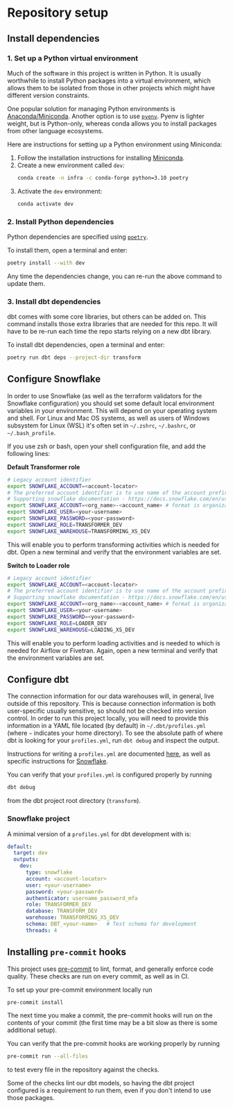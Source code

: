 # Repository setup

## Install dependencies

### 1. Set up a Python virtual environment

Much of the software in this project is written in Python.
It is usually worthwhile to install Python packages into a virtual environment,
which allows them to be isolated from those in other projects which might have different version constraints.

One popular solution for managing Python environments is [Anaconda/Miniconda](https://docs.conda.io/en/latest/miniconda.html).
Another option is to use [`pyenv`](https://github.com/pyenv/pyenv).
Pyenv is lighter weight, but is Python-only, whereas conda allows you to install packages from other language ecosystems.

Here are instructions for setting up a Python environment using Miniconda:

1. Follow the installation instructions for installing [Miniconda](https://docs.conda.io/en/latest/miniconda.html#system-requirements).
1. Create a new environment called `dev`:
   ```bash
   conda create -n infra -c conda-forge python=3.10 poetry
   ```
1. Activate the `dev` environment:
   ```bash
   conda activate dev
   ```

### 2. Install Python dependencies

Python dependencies are specified using [`poetry`](https://python-poetry.org/).

To install them, open a terminal and enter:

```bash
poetry install --with dev
```

Any time the dependencies change, you can re-run the above command to update them.

### 3. Install dbt dependencies

dbt comes with some core libraries, but others can be added on.
This command installs those extra libraries that are needed for this repo.
It will have to be re-run each time the repo starts relying on a new dbt library.

To install dbt dependencies, open a terminal and enter:

```bash
poetry run dbt deps --project-dir transform
```

## Configure Snowflake

In order to use Snowflake (as well as the terraform validators for the Snowflake configuration)
you should set some default local environment variables in your environment.
This will depend on your operating system and shell. For Linux and Mac OS systems,
as well as users of Windows subsystem for Linux (WSL) it's often set in
`~/.zshrc`, `~/.bashrc`, or `~/.bash_profile`.

If you use zsh or bash, open your shell configuration file, and add the following lines:

**Default Transformer role**

```bash
# Legacy account identifier
export SNOWFLAKE_ACCOUNT=<account-locator>
# The preferred account identifier is to use name of the account prefixed by its organization (e.g. myorg-account123)
# Supporting snowflake documentation - https://docs.snowflake.com/en/user-guide/admin-account-identifier
export SNOWFLAKE_ACCOUNT=<org_name>-<account_name> # format is organization-account
export SNOWFLAKE_USER=<your-username>
export SNOWFLAKE_PASSWORD=<your-password>
export SNOWFLAKE_ROLE=TRANSFORMER_DEV
export SNOWFLAKE_WAREHOUSE=TRANSFORMING_XS_DEV
```

This will enable you to perform transforming activities which is needed for dbt.
Open a new terminal and verify that the environment variables are set.

**Switch to Loader role**

```bash
# Legacy account identifier
export SNOWFLAKE_ACCOUNT=<account-locator>
# The preferred account identifier is to use name of the account prefixed by its organization (e.g. myorg-account123)
# Supporting snowflake documentation - https://docs.snowflake.com/en/user-guide/admin-account-identifier
export SNOWFLAKE_ACCOUNT=<org_name>-<account_name> # format is organization-account
export SNOWFLAKE_USER=<your-username>
export SNOWFLAKE_PASSWORD=<your-password>
export SNOWFLAKE_ROLE=LOADER_DEV
export SNOWFLAKE_WAREHOUSE=LOADING_XS_DEV
```

This will enable you to perform loading activities and is needed to which is needed for Airflow or Fivetran.
Again, open a new terminal and verify that the environment variables are set.

## Configure dbt

The connection information for our data warehouses will,
in general, live outside of this repository.
This is because connection information is both user-specific usually sensitive,
so should not be checked into version control.
In order to run this project locally, you will need to provide this information
in a YAML file located (by default) in `~/.dbt/profiles.yml` (where `~` indicates your home directory).
To see the absolute path of where dbt is looking for your `profiles.yml`,
run `dbt debug` and inspect the output.

Instructions for writing a `profiles.yml` are documented
[here](https://docs.getdbt.com/docs/get-started/connection-profiles),
as well as specific instructions for
[Snowflake](https://docs.getdbt.com/reference/warehouse-setups/snowflake-setup).

You can verify that your `profiles.yml` is configured properly by running

```bash
dbt debug
```

from the dbt project root directory (`transform`).
### Snowflake project

A minimal version of a `profiles.yml` for dbt development with is:

```yml
default:
  target: dev
  outputs:
    dev:
      type: snowflake
      account: <account-locator>
      user: <your-username>
      password: <your-password>
      authenticator: username_password_mfa
      role: TRANSFORMER_DEV
      database: TRANSFORM_DEV
      warehouse: TRANSFORMING_XS_DEV
      schema: DBT_<your-name>   # Test schema for development
      threads: 4
```

## Installing `pre-commit` hooks

This project uses [pre-commit](https://pre-commit.com/) to lint, format,
and generally enforce code quality. These checks are run on every commit,
as well as in CI.

To set up your pre-commit environment locally run

```bash
pre-commit install
```

The next time you make a commit, the pre-commit hooks will run on the contents of your commit
(the first time may be a bit slow as there is some additional setup).

You can verify that the pre-commit hooks are working properly by running

```bash
pre-commit run --all-files
```
to test every file in the repository against the checks.

Some of the checks lint our dbt models,
so having the dbt project configured is a requirement to run them,
even if you don't intend to use those packages.
